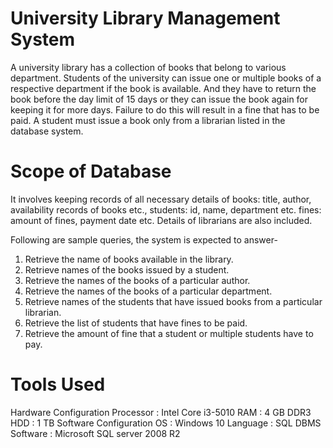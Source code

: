 # University Library Management System
A university library has a collection of books that belong to various department. Students of the university can issue one or multiple books of a respective department if the book is available. And they have to return the book before the day limit of 15 days or they can issue the book again for keeping it for more days. Failure to do this will result in a fine that has to be paid. A student must issue a book only from a librarian listed in the database system.
# Scope of Database 
It involves keeping records of all necessary details of books: title, author, availability records of books etc., students: id, name, department etc. fines: amount of fines, payment date etc. Details of librarians are also included.

Following are sample queries, the system is expected to answer- 
1. Retrieve the name of books available in the library. 
2. Retrieve names of the books issued by a student. 
3. Retrieve the names of the books of a particular author. 
4. Retrieve the names of the books of a particular department. 
5. Retrieve names of the students that have issued books from a particular librarian. 
6. Retrieve the list of students that have fines to be paid. 
7. Retrieve the amount of fine that a student or multiple students have to pay.

# Tools Used 
Hardware Configuration 
Processor : Intel Core i3-5010 
RAM : 4 GB DDR3 
HDD : 1 TB 
Software Configuration
OS : Windows 10 
Language : SQL 
DBMS Software : Microsoft SQL server 2008 R2
